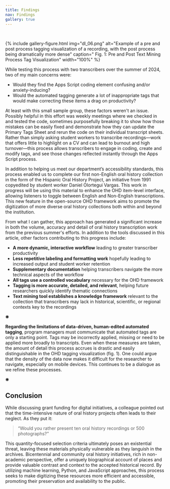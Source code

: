 ```yaml
---
title: Findings
nav: Findings
gallery: true
---
```


<br>

{% include gallery-figure.html img="dl_06.png" alt="Example of a pre and post process tagging visualization of a recording, with the post process being dramatically more dense" caption=" Fig. 1: Pre and Post Text Mining Process Tag Visualization" width="100%" %}

While testing this process with two transcribers over the summer of 2024, two of my main concerns were: 

- Would they find the Apps Script coding element confusing and/or anxiety-inducing?
- Would the automated tagging generate a lot of inappropriate tags that would make correcting these items a drag on productivity?

At least with this small sample group, these factors weren't an issue. Possibly helpful in this effort was weekly meetings where we checked in and tested the code, sometimes purposefully breaking it to show how those mistakes can be easily fixed and demonstrate how they can update the Primary Tags Sheet and rerun the code on their individual transcript sheets. Rather than simply asking student workers to transcribe recordings—work that offers little to highlight on a CV and can lead to burnout and high turnover—this process allows transcribers to engage in coding, create and modify tags, and see those changes reflected instantly through the Apps Script process. 

In addition to helping us meet our department’s accessibility standards, this process enabled us to complete our first non-English oral history collection in the form of the Hispanic Oral History Project, an initiative from 1991 copyedited by student worker Daniel Olortegui Vargas. This work in progress will be using this material to enhance the OHD item-level interface, allowing listeners to toggle between English and Non-English transcriptions. This new feature in the open-source OHD framework aims to promote the digitization of more diverse oral history collections both within and beyond the institution. 

From what I can gather, this approach has generated a significant increase in both the volume, accuracy and detail of oral history transcription work from the previous summer's efforts. In addition to the tools discussed in this article, other factors contributing to this progress include:

* **A more dynamic, interactive workflow** leading to greater transcriber productivity
* **Less repetitive labeling and formatting work** hopefully leading to increased output and student worker retention
* **Supplementary documentation** helping transcribers navigate the more technical aspects of the workflow
* **All tags use a controlled vocabulary** necessary for the OHD framework
* **Tagging is more accurate, detailed, and relevant**, helping future researchers quickly identify thematic connections
* **Text mining tool establishes a knowledge framework** relevant to the collection that transcribers may lack in historical, scientific, or regional contexts key to the recordings

<div class="symbol-container">
    <p class="symbol">&#10042;</p>
</div>

**Regarding the limitations of data-driven, human-edited automated tagging**, program managers must communicate that automated tags are only a starting point. Tags may be incorrectly applied, missing or need to be applied more broadly to transcripts. Even when these measures are taken, the amount of detail this process accrues is drastic and easily distinguishable in the OHD tagging visualization (fig. 1). One could argue that the density of the data now makes it difficult for the researcher to navigate, especially on mobile devices. This continues to be a dialogue as we refine these processes.

<div class="symbol-container">
    <p class="symbol">&#10042;</p>
</div>

## Conclusion

While discussing grant funding for digital initiatives, a colleague pointed out that the time-intensive nature of oral history projects often leads to their neglect. As they put it: 

<blockquote class="quote">
“Would you rather present ten oral history recordings or 500 photographs?” 
</blockquote>

This quantity-focused selection criteria ultimately poses an existential threat, leaving these materials physically vulnerable as they languish in the archives. Bicentennial and community oral history initiatives, rich in non-academic perspective, offer a uniquely biographical account of places and provide valuable contrast and context to the accepted historical record. By utilizing machine learning, Python, and JavaScript approaches, this process seeks to make digitizing these resources more efficient and accessible, promoting their preservation and availability to the public.

<br>

